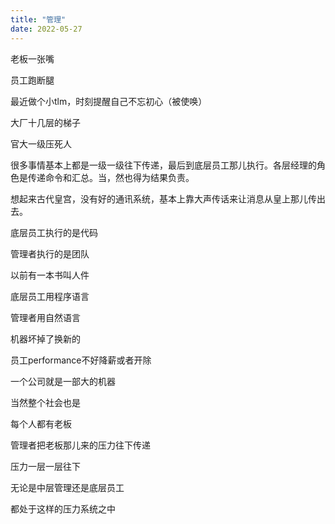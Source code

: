 ```yaml
---
title: "管理"
date: 2022-05-27
---
```


老板一张嘴

员工跑断腿

最近做个小tlm，时刻提醒自己不忘初心（被使唤）

大厂十几层的梯子

官大一级压死人

很多事情基本上都是一级一级往下传递，最后到底层员工那儿执行。各层经理的角色是传递命令和汇总。当，然也得为结果负责。

想起来古代皇宫，没有好的通讯系统，基本上靠大声传话来让消息从皇上那儿传出去。

底层员工执行的是代码

管理者执行的是团队

以前有一本书叫人件

底层员工用程序语言

管理者用自然语言

机器坏掉了换新的

员工performance不好降薪或者开除

一个公司就是一部大的机器

当然整个社会也是

每个人都有老板

管理者把老板那儿来的压力往下传递

压力一层一层往下

无论是中层管理还是底层员工

都处于这样的压力系统之中
